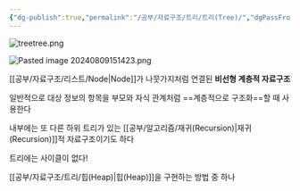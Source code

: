 ```yaml
---
{"dg-publish":true,"permalink":"/공부/자료구조/트리/트리(Tree)/","dgPassFrontmatter":true}
---
```



![treetree.png](/img/user/첨부파일/treetree.png)

![Pasted image 20240809151423.png](/img/user/%EC%B2%A8%EB%B6%80%ED%8C%8C%EC%9D%BC/Pasted%20image%2020240809151423.png)

[[공부/자료구조/리스트/Node\|Node]]가 나뭇가지처럼 연결된 **비선형 계층적 자료구조**

일반적으로 대상 정보의 항목을 부모와 자식 관계처럼 ==계층적으로 구조화==할 때 사용한다

내부에는 또 다른 하위 트리가 있는 [[공부/알고리즘/재귀(Recursion)\|재귀(Recursion)]]적 자료구조이기도 하다

트리에는 사이클이 없다! 

[[공부/자료구조/트리/힙(Heap)\|힙(Heap)]]을 구현하는 방법 중 하나